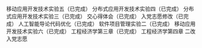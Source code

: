 移动应用开发技术实验五（已完成）
分布式应用开发技术实验四（已完成）
分布式应用开发技术实验三（已完成）
交心得体会（已完成）
入党志愿修改（已完成）
人工智能导论代码优化（已完成）
软件项目管理实验二（已完成）
移动应用开发技术实验六（已完成）
工程经济学第三章（已完成）
工程经济学第四章
二改入党志愿